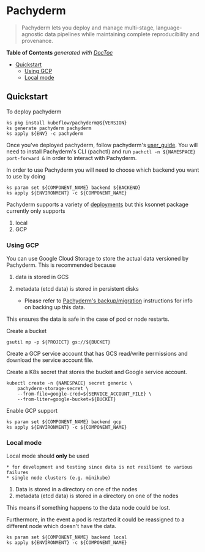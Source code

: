 # Pachyderm

> Pachyderm lets you deploy and manage multi-stage, language-agnostic data pipelines while maintaining complete reproducibility and provenance.

<!-- START doctoc generated TOC please keep comment here to allow auto update -->
<!-- DON'T EDIT THIS SECTION, INSTEAD RE-RUN doctoc TO UPDATE -->
**Table of Contents**  *generated with [DocToc](https://github.com/thlorenz/doctoc)*

- [Quickstart](#quickstart)
  - [Using GCP](#using-gcp)
  - [Local mode](#local-mode)

<!-- END doctoc generated TOC please keep comment here to allow auto update -->

## Quickstart

To deploy pachyderm

```shell
ks pkg install kubeflow/pachyderm@${VERSION}
ks generate pachyderm pachyderm
ks apply ${ENV} -c pachyderm
```

Once you've deployed pachyderm, follow pachyderm's 
[user_guide](http://pachyderm.readthedocs.io/en/latest/getting_started/getting_started.html).
You will need to install Pachyderm's CLI (pachctl) and run `pachctl -n ${NAMESPACE} port-forward &`
in order to interact with Pachyderm.

In order to use Pachyderm you will need to choose which backend you want to use by 
doing 

```
ks param set ${COMPONENT_NAME} backend ${BACKEND}
ks apply ${ENVIRONMENT} -c ${COMPONENT_NAME}
```

Pachyderm supports a variety of [deployments](http://pachyderm.readthedocs.io/en/latest/deployment/deploy_intro.html)
but this ksonnet package currently only supports

1. local
1. GCP

### Using GCP

You can use Google Cloud Storage to store the actual data versioned
by Pachyderm. This is recommended because

1. data is stored in GCS
1. metadata (etcd data) is stored in persistent disks

	* Please refer to [Pachyderm's backup/migration](http://pachyderm.readthedocs.io/en/latest/deployment/migrations.html#backups)
	  instructions for info on backing up this data.

This ensures the data is safe in the case of pod or node restarts.

Create a bucket

```
gsutil mp -p ${PROJECT} gs://${BUCKET}
```

Create a GCP service account that has GCS read/write permissions and download
the service account file.

Create a K8s secret that stores the bucket and Google service account.

```
kubectl create -n {NAMESPACE} secret generic \
	pachyderm-storage-secret \
	--from-file=google-cred=${SERVICE_ACCOUNT_FILE} \
	--from-liter=google-bucket=${BUCKET}
```

Enable GCP support

```
ks param set ${COMPONENT_NAME} backend gcp
ks apply ${ENVIRONMENT} -c ${COMPONENT_NAME}
```

### Local mode

Local mode should **only** be used 
	
	* for development and testing since data is not resilient to various failures
	* single node clusters (e.g. minikube)

1. Data is stored in a directory on one of the nodes
1. metadata (etcd data) is stored in a directory on one of the nodes

This means if something happens to the data node could be lost.

Furthermore, in the event a pod is restarted it could be reassigned to a different node which 
doesn't have the data.


```
ks param set ${COMPONENT_NAME} backend local
ks apply ${ENVIRONMENT} -c ${COMPONENT_NAME}
```
